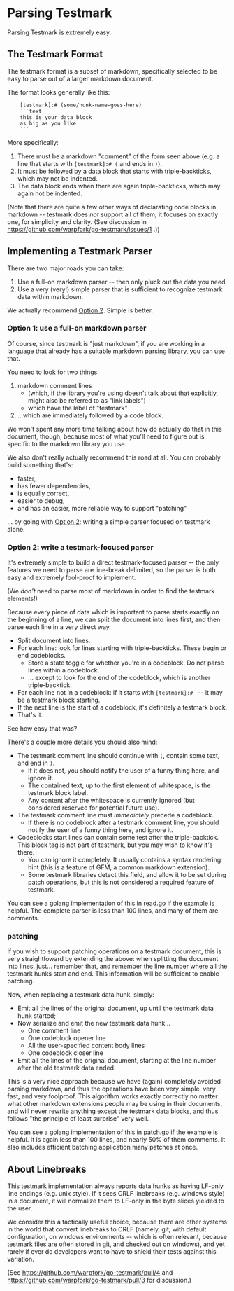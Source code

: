 Parsing Testmark
================

Parsing Testmark is extremely easy.


The Testmark Format
-------------------

The testmark format is a subset of markdown, specifically selected to be easy to parse out of a larger markdown document.

The format looks generally like this:

```
	[testmark]:# (some/hunk-name-goes-here)
	```text
	this is your data block
	as big as you like
	```
```

More specifically:

1. There must be a markdown "comment" of the form seen above (e.g. a line that starts with `[testmark]:# (` and ends in `)`).
2. It must be followed by a data block that starts with triple-backticks, which may not be indented.
3. The data block ends when there are again triple-backticks, which may again not be indented.

(Note that there are quite a few other ways of declarating code blocks in markdown -- testmark does *not* support all of them;
it focuses on exactly one, for simplicity and clarity.
(See discussion in https://github.com/warpfork/go-testmark/issues/1 .))


Implementing a Testmark Parser
------------------------------

There are two major roads you can take:

1. Use a full-on markdown parser -- then only pluck out the data you need.
2. Use a very (very!) simple parser that is sufficient to recognize testmark data within markdown.

We actually recommend [Option 2](#option-2-write-a-testmark-focused-parser).
Simple is better.


### Option 1: use a full-on markdown parser

Of course, since testmark is "just markdown",
if you are working in a language that already has a suitable markdown parsing library,
you can use that.

You need to look for two things:

1. markdown comment lines
	- (which, if the library you're using doesn't talk about that explicitly, might also be referred to as "link labels")
	- which have the label of "testmark"
2. ...which are immediately followed by a code block.

We won't spent any more time talking about how do actually do that in this document, though,
because most of what you'll need to figure out is specific to the markdown library you use.

We also don't really actually recommend this road at all.
You can probably build something that's:

- faster,
- has fewer dependencies,
- is equally correct,
- easier to debug,
- and has an easier, more reliable way to support "patching"

... by going with [Option 2](#option-2-write-a-testmark-focused-parser): writing a simple parser focused on testmark alone.


### Option 2: write a testmark-focused parser

It's extremely simple to build a direct testmark-focused parser --
the only features we need to parse are line-break delimited,
so the parser is both easy and extremely fool-proof to implement.

(We _don't_ need to parse most of markdown in order to find the testmark elements!)

Because every piece of data which is important to parse starts exactly on the beginning of a line,
we can split the document into lines first, and then parse each line in a very direct way.

- Split document into lines.
- For each line: look for lines starting with triple-backticks.  These begin or end codeblocks.
	- Store a state toggle for whether you're in a codeblock.  Do not parse lines within a codeblock.
	- ... except to look for the end of the codeblock, which is another triple-backtick.
- For each line not in a codeblock: if it starts with `[testmark]:# ` -- it may be a testmark block starting.
- If the next line is the start of a codeblock, it's definitely a testmark block.
- That's it.

See how easy that was?

There's a couple more details you should also mind:

- The testmark comment line should continue with `(`, contain some text, and end in `)`.
	- If it does not, you should notify the user of a funny thing here, and ignore it.
	- The contained text, up to the first element of whitespace, is the testmark block label.
	- Any content after the whitespace is currently ignored (but considered reserved for potential future use).
- The testmark comment line must *immediately* precede a codeblock.
	- If there is no codeblock after a testmark comment line, you should notify the user of a funny thing here, and ignore it.
- Codeblocks start lines can contain some test after the triple-backtick.  This block tag is not part of testmark, but you may wish to know it's there.
	- You can ignore it completely.  It usually contains a syntax rendering hint (this is a feature of GFM, a common markdown extension).
	- Some testmark libraries detect this field, and allow it to be set during patch operations, but this is not considered a required feature of testmark.

You can see a golang implementation of this in [read.go](read.go) if the example is helpful.
The complete parser is less than 100 lines, and many of them are comments.

### patching

If you wish to support patching operations on a testmark document, this is very straightfoward by extending the above:
when splitting the document into lines, just... remember that, and remember the line number where all the testmark hunks start and end.
This information will be sufficient to enable patching.

Now, when replacing a testmark data hunk, simply:

- Emit all the lines of the original document, up until the testmark data hunk started;
- Now serialize and emit the new testmark data hunk...
	- One comment line
	- One codeblock opener line
	- All the user-specified content body lines
	- One codeblock closer line
- Emit all the lines of the original document, starting at the line number after the old testmark data ended.

This is a very nice approach because we have (again) completely avoided parsing markdown,
and thus the operations have been very simple, very fast, and very foolproof.
This algorithm works exactly correctly no matter what other markdown extensions people may be using in their documents,
and will never rewrite anything except the testmark data blocks, and thus follows "the principle of least surprise" very well.

You can see a golang implementation of this in [patch.go](patch.go) if the example is helpful.
It is again less than 100 lines, and nearly 50% of them comments.
It also includes efficient batching application many patches at once.


About Linebreaks
----------------

This testmark implementation always reports data hunks as having LF-only line endings (e.g. unix style).
If it sees CRLF linebreaks (e.g. windows style) in a document, it will normalize them to LF-only in the byte slices yielded to the user.

We consider this a tactically useful choice, because there are other systems in the world that convert linebreaks to CRLF
(namely, git, with default configuration, on windows environments -- which is often relevant, because testmark files are often stored in git, and checked out on windows),
and yet rarely if ever do developers want to have to shield their tests against this variation.

(See https://github.com/warpfork/go-testmark/pull/4 and https://github.com/warpfork/go-testmark/pull/3 for discussion.)
